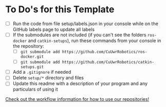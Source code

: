 <!--
@Author: Nick Steele <nichlock>
@Date:   21:37 Sep 18 2020
@Last modified by:   nichlock
@Last modified time: 19:07 Sep 19 2020
-->

# To Do's for this Template
- [ ] Run the code from file setup/labels.json in your console while on the GitHub labels page to update all labels
- [ ] If the submodules are not included (if you can't see the folders `ros-docker` and `catkin-setups`), run these commands from your console in the repository:
  - [ ] `git submodule add https://github.com/CuUwrRobotics/ros-docker.git`
  - [ ] `git submodule add https://github.com/CuUwrRobotics/catkin-setups.git`
- [ ] Add a `.gitignore` if needed
- [ ] Delete `setup/*` directory and files
- [ ] Update this readme with a description of your program and any particulars of using it

[Check out the workflow information for how to use our repositories!](https://github.com/CuUwrRobotics/workflow)
